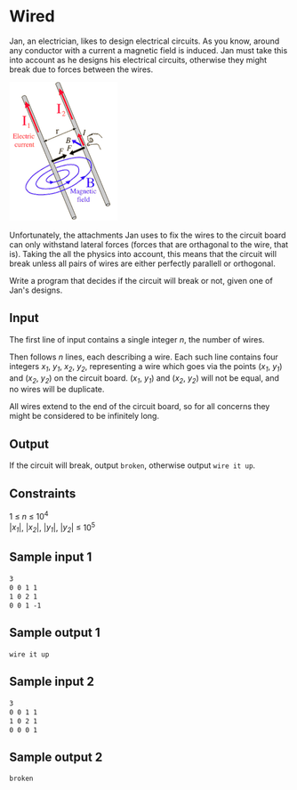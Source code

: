 # Wired
Jan, an electrician, likes to design electrical circuits. As you know, around any conductor with a current a magnetic field is induced. Jan must take this into account as he designs his electrical circuits, otherwise they might break due to forces between the wires.

![](../images/wired.png)

Unfortunately, the attachments Jan uses to fix the wires to the circuit board can only withstand lateral forces (forces that are orthagonal to the wire, that is). Taking the all the physics into account, this means that the circuit will break unless all pairs of wires are either perfectly parallell or orthogonal.

Write a program that decides if the circuit will break or not, given one of Jan's designs.

## Input
The first line of input contains a single integer _n_, the number of wires.

Then follows _n_ lines, each describing a wire. Each such line contains four integers _x<sub>1</sub>_, _y<sub>1</sub>_, _x<sub>2</sub>_, _y<sub>2</sub>_, representing a wire which goes via the points (_x<sub>1</sub>_, _y<sub>1</sub>_) and (_x<sub>2</sub>_, _y<sub>2</sub>_) on the circuit board. (_x<sub>1</sub>_, _y<sub>1</sub>_) and (_x<sub>2</sub>_, _y<sub>2</sub>_) will not be equal, and no wires will be duplicate.

All wires extend to the end of the circuit board, so for all concerns they might be considered to be infinitely long.

## Output
If the circuit will break, output `broken`, otherwise output `wire it up`.

## Constraints
1 &le; _n_ &le; 10<sup>4</sup>  
|_x<sub>1</sub>_|, |_x<sub>2</sub>_|, |_y<sub>1</sub>_|, |_y<sub>2</sub>_| &le; 10<sup>5</sup>  

## Sample input 1
```
3
0 0 1 1
1 0 2 1
0 0 1 -1
```

## Sample output 1
```
wire it up
```

## Sample input 2
```
3
0 0 1 1
1 0 2 1
0 0 0 1
```

## Sample output 2
```
broken
```